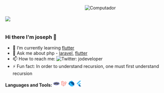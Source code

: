 <img src="https://raw.githubusercontent.com/MicaelliMedeiros/micaellimedeiros/master/image/computer-illustration.png" min-width="250px" max-width="250px" width="250" align="right" alt="Computador">



<br>
</br>

<a href="https://github.com/unacorbatanegra">
  <img align="center" src="https://github-readme-stats.vercel.app/api?username=jodeveloper&count_private=true&show_icons=true&hide_title=true" />
</a>

<br>
</br>




###  Hi there I'm joseph  👋




- 🌱 I’m currently learning [flutter](https://flutter.dev/)
- 💬 Ask me about php - [laravel](http://laravel.com/), [flutter](https://flutter.dev/)
- 📫 How to reach me: ![Twitter: jodeveloper](https://img.shields.io/twitter/follow/jodeveloper?style=social)
- ⚡ Fun fact: In order to understand recursion, one must first understand recursion

**Languages and Tools:** 
<code><img height="20" src="https://raw.githubusercontent.com/github/explore/80688e429a7d4ef2fca1e82350fe8e3517d3494d/topics/php/php.png"></code>
<code><img height="20" src="https://raw.githubusercontent.com/github/explore/80688e429a7d4ef2fca1e82350fe8e3517d3494d/topics/laravel/laravel.png"></code>
<code><img height="20" src="https://raw.githubusercontent.com/github/explore/80688e429a7d4ef2fca1e82350fe8e3517d3494d/topics/dart/dart.png"></code>
<code><img height="20" src="https://raw.githubusercontent.com/github/explore/80688e429a7d4ef2fca1e82350fe8e3517d3494d/topics/flutter/flutter.png"></code>
